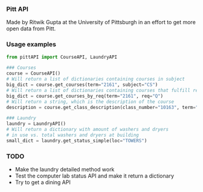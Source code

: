 ### Pitt API  

Made by Ritwik Gupta at the University of Pittsburgh in an effort to get more open data from Pitt.  

### Usage examples  

```python
from pittAPI import CourseAPI, LaundryAPI

### Courses
course = CourseAPI()
# Will return a list of dictionaries containing courses in subject
big_dict = course.get_courses(term="2161", subject="CS")
# Will return a list of dictionaries containing courses that fulfill req
big_dict = course.get_courses_by_req(term="2161", req="Q")
# Will return a string, which is the description of the course
description = course.get_class_description(class_number="10163", term="2161")

### Laundry
laundry = LaundryAPI()
# Will return a dictionary with amount of washers and dryers
# in use vs. total washers and dryers at building
small_dict = laundry.get_status_simple(loc="TOWERS")
```

### TODO  
* Make the laundry detailed method work  
* Test the computer lab status API and make it return a dictionary  
* Try to get a dining API  
